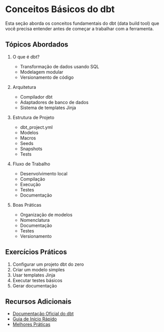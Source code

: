 # Conceitos Básicos do dbt

Esta seção aborda os conceitos fundamentais do dbt (data build tool) que você precisa entender antes de começar a trabalhar com a ferramenta.

## Tópicos Abordados

1. O que é dbt?
   - Transformação de dados usando SQL
   - Modelagem modular
   - Versionamento de código

2. Arquitetura
   - Compilador dbt
   - Adaptadores de banco de dados
   - Sistema de templates Jinja

3. Estrutura de Projeto
   - dbt_project.yml
   - Modelos
   - Macros
   - Seeds
   - Snapshots
   - Tests

4. Fluxo de Trabalho
   - Desenvolvimento local
   - Compilação
   - Execução
   - Testes
   - Documentação

5. Boas Práticas
   - Organização de modelos
   - Nomenclatura
   - Documentação
   - Testes
   - Versionamento

## Exercícios Práticos

1. Configurar um projeto dbt do zero
2. Criar um modelo simples
3. Usar templates Jinja
4. Executar testes básicos
5. Gerar documentação

## Recursos Adicionais

- [Documentação Oficial do dbt](https://docs.getdbt.com/)
- [Guia de Início Rápido](https://docs.getdbt.com/quickstarts)
- [Melhores Práticas](https://docs.getdbt.com/best-practices) 